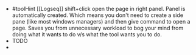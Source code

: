 - #toolHint [[Logseq]] shift+click open the page in right panel. Panel is automatically created. Which means you don't need to create a side pane (like most windows managers) and then give command to open a page. Saves you from unnecessary workload to bog your mind from doing what it wants to do v/s what the tool wants you to do.
- TODO
-